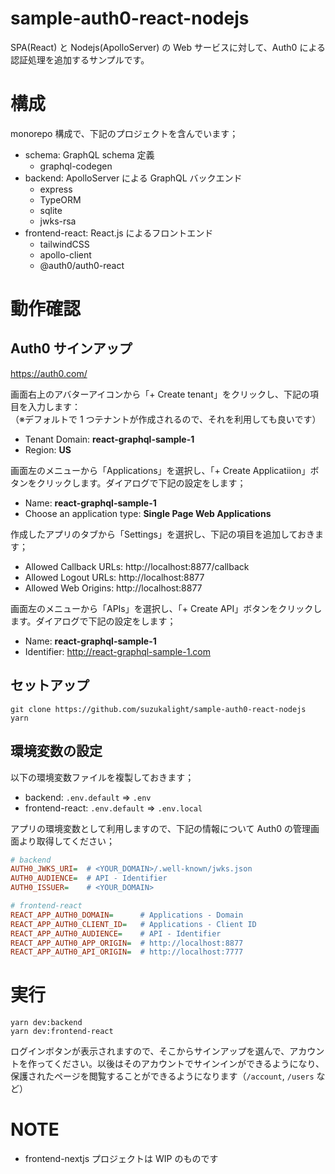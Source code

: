 # sample-auth0-react-nodejs

SPA(React) と Nodejs(ApolloServer) の Web サービスに対して、Auth0 による認証処理を追加するサンプルです。

# 構成

monorepo 構成で、下記のプロジェクトを含んでいます；

- schema: GraphQL schema 定義
  - graphql-codegen
- backend: ApolloServer による GraphQL バックエンド
  - express
  - TypeORM
  - sqlite
  - jwks-rsa
- frontend-react: React.js によるフロントエンド
  - tailwindCSS
  - apollo-client
  - @auth0/auth0-react

# 動作確認

## Auth0 サインアップ

https://auth0.com/

画面右上のアバターアイコンから「+ Create tenant」をクリックし、下記の項目を入力します：  
（※デフォルトで 1 つテナントが作成されるので、それを利用しても良いです）

- Tenant Domain: **react-graphql-sample-1**
- Region: **US**

画面左のメニューから「Applications」を選択し、「+ Create Applicatiion」ボタンをクリックします。ダイアログで下記の設定をします；

- Name: **react-graphql-sample-1**
- Choose an application type: **Single Page Web Applications**

作成したアプリのタブから「Settings」を選択し、下記の項目を追加しておきます；

- Allowed Callback URLs: http://localhost:8877/callback
- Allowed Logout URLs: http://localhost:8877
- Allowed Web Origins: http://localhost:8877

画面左のメニューから「APIs」を選択し、「+ Create API」ボタンをクリックします。ダイアログで下記の設定をします；

- Name: **react-graphql-sample-1**
- Identifier: http://react-graphql-sample-1.com

## セットアップ

```
git clone https://github.com/suzukalight/sample-auth0-react-nodejs
yarn
```

## 環境変数の設定

以下の環境変数ファイルを複製しておきます；

- backend: `.env.default` => `.env`
- frontend-react: `.env.default` => `.env.local`

アプリの環境変数として利用しますので、下記の情報について Auth0 の管理画面より取得してください；

```ini
# backend
AUTH0_JWKS_URI=  # <YOUR_DOMAIN>/.well-known/jwks.json
AUTH0_AUDIENCE=  # API - Identifier
AUTH0_ISSUER=    # <YOUR_DOMAIN>
```

```ini
# frontend-react
REACT_APP_AUTH0_DOMAIN=      # Applications - Domain
REACT_APP_AUTH0_CLIENT_ID=   # Applications - Client ID
REACT_APP_AUTH0_AUDIENCE=    # API - Identifier
REACT_APP_AUTH0_APP_ORIGIN=  # http://localhost:8877
REACT_APP_AUTH0_API_ORIGIN=  # http://localhost:7777
```

# 実行

```
yarn dev:backend
yarn dev:frontend-react
```

ログインボタンが表示されますので、そこからサインアップを選んで、アカウントを作ってください。以後はそのアカウントでサインインができるようになり、保護されたページを閲覧することができるようになります（`/account`, `/users` など）

# NOTE

- frontend-nextjs プロジェクトは WIP のものです
